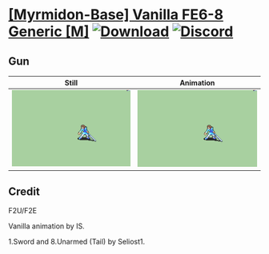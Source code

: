 # [\[Myrmidon-Base\] Vanilla FE6-8 Generic \[M\]](./) [![Download](https://img.shields.io/badge/Download--red?style=social&logo=github)](https://minhaskamal.github.io/DownGit/#/home?url=https://github.com/Klokinator/FE-Repo/tree/main/Battle%20Animations%2FInfantry%20-%20(Swd)%20Myrms%20and%20Swordmasters%2F%5BMyrmidon-Base%5D%20Vanilla%20FE6-8%20Generic%20%5BM%5D%2F8.%20Gun) [![Discord](https://img.shields.io/badge/Discord--blue?style=social&logo=discord)](https://discord.gg/C7VNGnyTPA)

## Gun

| Still | Animation |
| :---: | :-------: |
| ![Gun still](./Gun_000.png) | ![Gun](./Gun.gif) |

## Credit

F2U/F2E

Vanilla animation by IS.

1.Sword and 8.Unarmed (Tail) by Seliost1.
